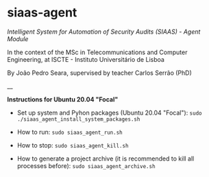 # siaas-agent

_Intelligent System for Automation of Security Audits (SIAAS) - Agent Module_

In the context of the MSc in Telecommunications and Computer Engineering, at ISCTE - Instituto Universitário de Lisboa

By João Pedro Seara, supervised by teacher Carlos Serrão (PhD)

__

**Instructions for Ubuntu 20.04 "Focal"**

 - Set up system and Pyhon packages (Ubuntu 20.04 "Focal"): `sudo ./siaas_agent_install_system_packages.sh`

 - How to run: `sudo siaas_agent_run.sh`

 - How to stop: `sudo siaas_agent_kill.sh`

 - How to generate a project archive (it is recommended to kill all processes before): `sudo siaas_agent_archive.sh`

